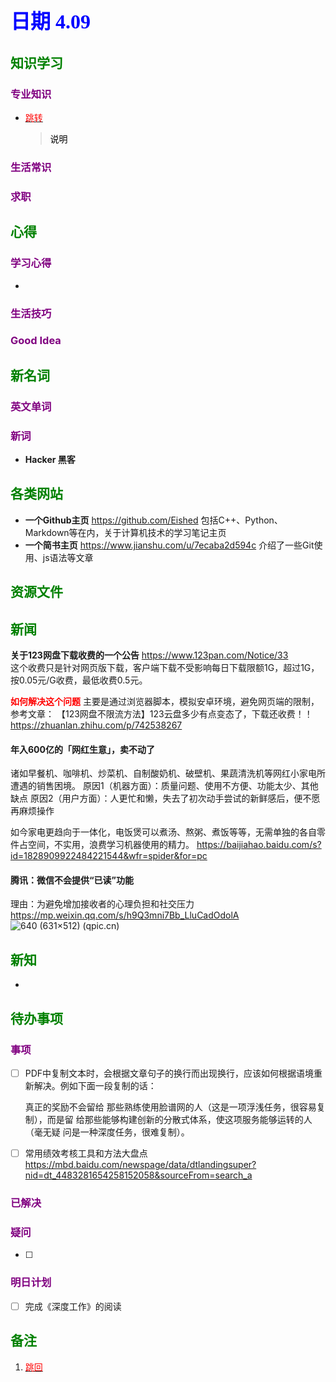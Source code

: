 ## <font color = blue face=楷体 size=6>日期 4.09 </font>

## <font color = green>知识学习 </font>
### <font color = purple>专业知识 </font>
+ <a id = "01-1">  [<font color = red>跳转</font>](#01-2)
   > <font color = o> 说明 </font>
### <font color = purple>生活常识 </font>

### <font color = purple>求职 </font>



## <font color = green>心得 </font>
### <font color = purple>学习心得 </font>
+ 
### <font color = purple>生活技巧 </font>

### <font color = purple>Good Idea </font>



## <font color = green>新名词 </font>
### <font color = purple>英文单词 </font>
### <font color = purple>新词 </font>
+ **Hacker 黑客**  


## <font color = green>各类网站 </font>
+ **一个Github主页**	https://github.com/Eished
	包括C++、Python、Markdown等在内，关于计算机技术的学习笔记主页
+ **一个简书主页**	https://www.jianshu.com/u/7ecaba2d594c
	介绍了一些Git使用、js语法等文章
## <font color = green>资源文件 </font>


## <font color = green>新闻 </font>
**关于123网盘下载收费的一个公告** 
https://www.123pan.com/Notice/33  
这个收费只是针对网页版下载，客户端下载不受影响每日下载限额1G，超过1G，按0.05元/G收费，最低收费0.5元。

<font color =red>**如何解决这个问题**</font>
主要是通过浏览器脚本，模拟安卓环境，避免网页端的限制，参考文章：
【123网盘不限流方法】123云盘多少有点变态了，下载还收费！！
https://zhuanlan.zhihu.com/p/742538267

#### 年入600亿的「网红生意」，卖不动了
诸如早餐机、咖啡机、炒菜机、自制酸奶机、破壁机、果蔬清洗机等网红小家电所遭遇的销售困境。
原因1（机器方面）：质量问题、使用不方便、功能太少、其他缺点
原因2（用户方面）：人更忙和懒，失去了初次动手尝试的新鲜感后，便不愿再麻烦操作

如今家电更趋向于一体化，电饭煲可以煮汤、熬粥、煮饭等等，无需单独的各自零件占空间，不实用，浪费学习机器使用的精力。
https://baijiahao.baidu.com/s?id=1828909922484221544&wfr=spider&for=pc

#### 腾讯：微信不会提供“已读”功能
理由：为避免增加接收者的心理负担和社交压力
https://mp.weixin.qq.com/s/h9Q3mni7Bb_LluCadOdolA  
	![640 (631×512) (qpic.cn)](https://mmbiz.qpic.cn/mmbiz_png/l4sfibEYR5pWHVtOxlbNQf7Uq2PSRyWuPU4wT2dNb8Hm2LVyjapKlib8FhUPtZLmW5vpnkOBCnDzRtMHaAn6BlJA/640?wx_fmt=png&from=appmsg&wxfrom=5&tp=webp&wx_lazy=1&wx_co=1)
## <font color = green>新知 </font>
+ 

## <font color = green>待办事项 </font>
### <font color = purple>事项 </font>
- [ ] PDF中复制文本时，会根据文章句子的换行而出现换行，应该如何根据语境重新解决。例如下面一段复制的话：
	
	真正的奖励不会留给
那些熟练使用脸谱网的人（这是一项浮浅任务，很容易复制），而是留
给那些能够构建创新的分散式体系，使这项服务能够运转的人（毫无疑
问是一种深度任务，很难复制）。
- [ ] 常用绩效考核工具和方法大盘点
	https://mbd.baidu.com/newspage/data/dtlandingsuper?nid=dt_4483281654258152058&sourceFrom=search_a
	
### <font color = purple>已解决 </font>
### <font color = purple>疑问 </font>
- [ ] 
### <font color = purple>明日计划 </font>
- [ ] 完成《深度工作》的阅读


## <font color = green>备注 </font>
  1. <a id ="01-2">[<font color = red>跳回</font>](#01-1)

<!--stackedit_data:
eyJoaXN0b3J5IjpbLTEwODc4OTA5MjUsODAwMjA5NDQ1LDE5MT
Y4MDQ2OTgsLTE0MzU2NjIzNzksLTEyNjMwMjM3NzcsLTQ0NDQ3
NTc5MCwtMTM1OTA4ODQ2MiwxNTQxMTMxNjI3LC04NjQ2MTQ2NT
QsLTk2NjgyNzk1M119
-->